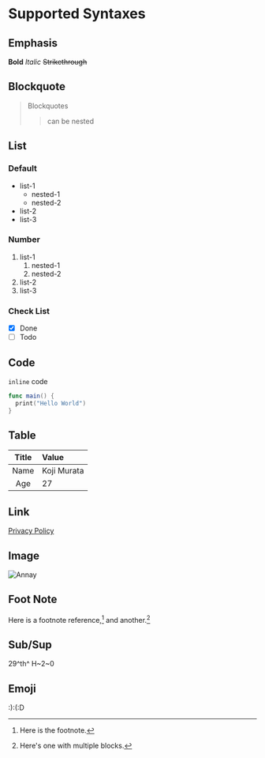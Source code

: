 # Supported Syntaxes

## Emphasis
**Bold**
_Italic_
~~Strikethrough~~

## Blockquote
> Blockquotes
>> can be nested

## List
### Default
- list-1
	- nested-1
	- nested-2
- list-2
- list-3

### Number
1. list-1
	1. nested-1
	2. nested-2
2.  list-2
3. list-3

### Check List
- [x] Done
- [ ] Todo

## Code
`inline` code

```swift
func main() {
  print("Hello World")
}
```

## Table
|Title|Value      |
|:---:|:----------|
|Name |Koji Murata|
|Age  |27         |

## Link
[Privacy Policy](https://malt03.com/pages/privacy-policy.html)

## Image
![Annay](https://malt03.com/assets/images/annay.png)

## Foot Note
Here is a footnote reference,[^1] and another.[^2]

## Sub/Sup
29^th^
H~2~0

## Emoji
:):(:D

[^1]: Here is the footnote.
[^2]: Here's one with multiple blocks.
